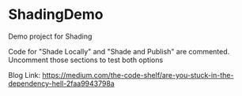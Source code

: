 # ShadingDemo
Demo project for Shading

Code for "Shade Locally" and "Shade and Publish" are commented. 
Uncomment those sections to test both options

Blog Link: https://medium.com/the-code-shelf/are-you-stuck-in-the-dependency-hell-2faa9943798a
